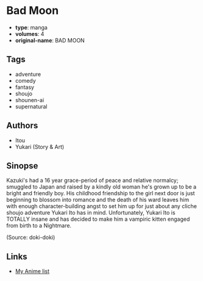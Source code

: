 # Bad Moon

-   **type**: manga
-   **volumes**: 4
-   **original-name**: BAD MOON

## Tags

-   adventure
-   comedy
-   fantasy
-   shoujo
-   shounen-ai
-   supernatural

## Authors

-   Itou
-   Yukari (Story & Art)

## Sinopse

Kazuki's had a 16 year grace-period of peace and relative normalcy; smuggled to Japan and raised by a kindly old woman he's grown up to be a bright and friendly boy. His childhood friendship to the girl next door is just beginning to blossom into romance and the death of his ward leaves him with enough character-building angst to set him up for just about any cliche shoujo adventure Yukari Ito has in mind. Unfortunately, Yukari Ito is TOTALLY insane and has decided to make him a vampiric kitten engaged from birth to a Nightmare.

(Source: doki-doki)

## Links

-   [My Anime list](https://myanimelist.net/manga/6220/Bad_Moon)
